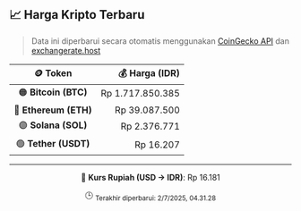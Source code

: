 

<!-- HARGA_KRIPTO -->
## 📈 Harga Kripto Terbaru

> Data ini diperbarui secara otomatis menggunakan [CoinGecko API](https://www.coingecko.com/) dan [exchangerate.host](https://exchangerate.host/)

<div align="center">

| 🪙 Token | 💰 Harga (IDR) |
|:------:|---------------:|
| 🟠 **Bitcoin (BTC)**   | Rp 1.717.850.385 |
| 🔵 **Ethereum (ETH)**  | Rp 39.087.500 |
| 🟣 **Solana (SOL)**    | Rp 2.376.771 |
| 🟢 **Tether (USDT)**   | Rp 16.207 |

---

💱 **Kurs Rupiah (USD → IDR)**: Rp 16.181

🕒 <sub>Terakhir diperbarui: 2/7/2025, 04.31.28</sub>

</div>
<!-- /HARGA_KRIPTO -->